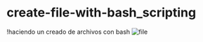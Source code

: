 # create-file-with-bash_scripting

!haciendo un creado de archivos con bash
![file](https://99designs-blog.imgix.net/blog/wp-content/uploads/2016/10/image-file-formats-featured.png?auto=format&q=60&w=1830&h=1029.375&fit=crop&crop=faces)
